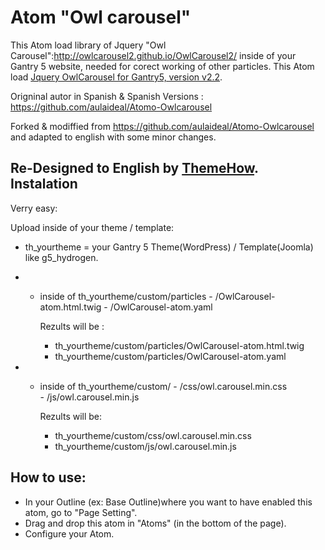 # Atom "Owl carousel"
This Atom load library of Jquery "Owl Carousel":http://owlcarousel2.github.io/OwlCarousel2/ inside of your Gantry 5 website, needed for corect working of other particles.
This Atom load <a href="https://github.com/ThemeHow/OwlCarousel-atom-for-gantry-5/" target="_blank"> Jquery OwlCarousel for Gantry5, version v2.2</a>.

Origninal autor in Spanish & Spanish Versions : https://github.com/aulaideal/Atomo-Owlcarousel

Forked & modiffied from https://github.com/aulaideal/Atomo-Owlcarousel and adapted to english with some minor changes.

Re-Designed to English by <a href="https://github.com/ThemeHow/" target="_blank">ThemeHow</a>.
Instalation
-----------
Verry easy:


Upload inside of your theme / template:
+ th_yourtheme = your Gantry 5 Theme(WordPress) / Template(Joomla) like g5_hydrogen.

- + inside of  th_yourtheme/custom/particles
                               - /OwlCarousel-atom.html.twig
                               - /OwlCarousel-atom.yaml
                                                            
    Rezults will be :
    + th_yourtheme/custom/particles/OwlCarousel-atom.html.twig
    + th_yourtheme/custom/particles/OwlCarousel-atom.yaml

- + inside of th_yourtheme/custom/
                    - /css/owl.carousel.min.css          
                    - /js/owl.carousel.min.js          
       
    Rezults will be:
    + th_yourtheme/custom/css/owl.carousel.min.css
    + th_yourtheme/custom/js/owl.carousel.min.js 

       
       
       
How to use: 
-----------
+ In your  Outline (ex: Base Outline)where you want to have enabled this atom, go to "Page Setting". 
+ Drag and drop this atom in "Atoms" (in the bottom of the page). 
+ Configure your Atom.

 
